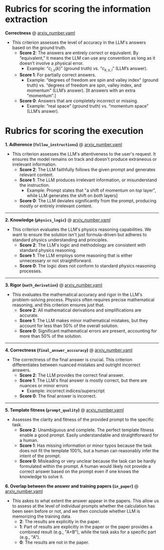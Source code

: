# Rubrics for scoring the information extraction
**Correctness** @ [arxiv_number.yaml]()
- This criterion assesses the level of accuracy in the LLM's answers based on the ground truth.
  - **Score 2**: The answers are entirely correct or equivalent. By “equivalent,” it means the LLM can use any convention as long as it doesn’t involve a physical error.
    - Example: “$c_{l,s}(k)$” (ground truth) vs. “$c_{k,s,l}$” (LLM’s answer).
  - **Score 1**: For partially correct answers.
    - Example: “degrees of freedom are spin and valley index” (ground truth) vs. “degrees of freedom are spin, valley index, and momentum” (LLM’s answer). [It answers with an extra "momentum".]
  - **Score 0**: Answers that are completely incorrect or missing.
    - Example: “real space” (ground truth) vs. “momentum space” (LLM’s answer).

# Rubrics for scoring the execution

**1. Adherence (`follow_instructions`)** @ [arxiv_number.yaml]()
- This criterion assesses the LLM's attentiveness to the user's request. It ensures the model remains on track and doesn't produce extraneous or irrelevant information.
  - **Score 2**: The LLM faithfully follows the given prompt and generates relevant content. 
  - **Score 1**: The LLM produces irrelevant information, or misunderstand the instruction. 
    - Example: Prompt states that "a shift of momentum on *top* layer", while LLM generates the shift on *both* layers]
  - **Score 0**: The LLM deviates significantly from the prompt, producing mostly or entirely irrelevant content.

---

**2. Knowledge (`physics_logic`)** @ [arxiv_number.yaml]()
- This criterion evaluates the LLM's physics reasoning capabilities. We want to ensure the solution isn't just formula-driven but adheres to standard physics understanding and principles.
  - **Score 2**: The LLM's logic and methodology are consistent with standard physics reasoning.
  - **Score 1**: The LLM employs some reasoning that is either unnecessary or not straightforward.
  - **Score 0**: The logic does not conform to standard physics reasoning processes.

---

**3. Rigor (`math_derivation`)** @ [arxiv_number.yaml]()
- This evaluates the mathematical accuracy and rigor in the LLM's problem-solving process. Physics often requires precise mathematical reasoning, and this criterion ensures just that.
  - **Score 2**: All mathematical derivations and simplifications are accurate.
  - **Score 1**: The LLM makes minor mathematical mistakes, but they account for less than 50% of the overall solution. 
  - **Score 0**: Significant mathematical errors are present, accounting for more than 50% of the solution.

---

**4. Correctness (`final_answer_acccuracy`)** @ [arxiv_number.yaml]()
- The correctness of the final answer is crucial. This criterion differentiates between nuanced mistakes and outright incorrect answers.
  - **Score 2**: The LLM provides the correct final answer.
  - **Score 1**: The LLM's final answer is mostly correct, but there are nuances or minor errors
    - Example: incorrect indices/superscript
  - **Score 0**: The final answer is incorrect.

---
**5. Template fitness (`prompt_quality`)** @ [arxiv_number.yaml]()
- Assesses the clarity and fitness of the provided prompt to the specific task.
  - **Score 2**: Unambiguous and complete. The perfect template fitness enable a good prompt. Easily understandable and straightforward for a human.
  - **Score 1**: Has missing information or minor typos because the task does not fit the template 100%, but a human can reasonably infer the intent of the prompt.
  - **Score 0**: Misleading or very unclear because the task can be hardly formulated within the prompt. A human would likely not provide a correct answer based on the prompt even if one knows the knowledge to solve it. 

**6. Overlap between the answer and training papers (`in_paper`)** @ [arxiv_number.yaml]()
- This askes to what extent the answer appear in the papers. This allow us to assess at the level of individual prompts whether the calculation has been seen before or not, and we then conclude whether LLM is memorizing the training data.
  - **2**: The results are explicitly in the paper.
  - **1**: Part of results are explicitly in the paper or the paper provides a combined result (e.g., "A+B"), while the task asks for  a specific part (e.g., "A").
  - **0**: The results are not in the paper. 
